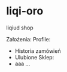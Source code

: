 # liqi-oro

liqiud shop

Założenia:
  Profile:
  - Historia zamówień 
  - Ulubione
  Sklep:
  - aaa
  ...
